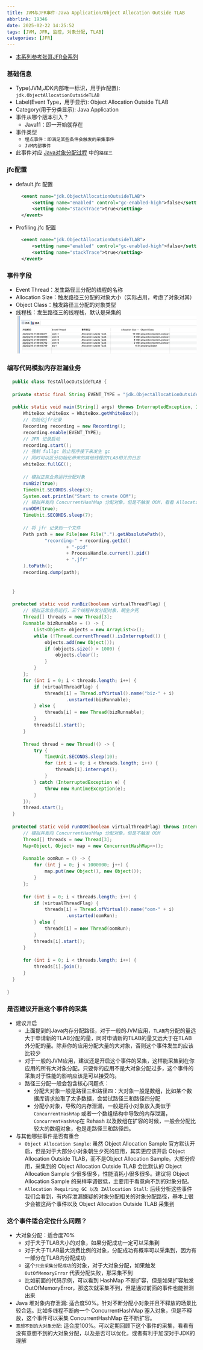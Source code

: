 ```yaml
---
title: JVM与JFR事件-Java Application/Object Allocation Outside TLAB
abbrlink: 19346
date: 2025-02-22 14:25:52
tags: [JVM, JFR, 监控, 对象分配, TLAB]
categories: [JFR]
---
```


- [本系列参考张哥JFR全系列](https://www.bilibili.com/video/BV1CBKLe9ECN?spm_id_from=333.788.videopod.sections&vd_source=3950f615078c921132561647ae6a1ddd)

### 基础信息
- Type(JVM,JDK内部唯一标识，用于jfr配置): `jdk.ObjectAllocationOutsideTLAB`
- Label(Event Type，用于显示): Object Allocation Outside TLAB
- Category(用于分类显示): Java Application
- 事件从哪个版本引入？
  - Java11：即一开始就存在
- 事件类型
  - `埋点事件：即满足某些条件会触发的采集事件`
  - `JVM内部事件`
- 此事件对应 [Java对象分配过程](https://taeyang0126.github.io/2025/02/22/jvm/java-dui-xiang-fen-pei-guo-cheng/posts/undefined/?highlight=%E5%AF%B9%E8%B1%A1%E5%88%86%E9%85%8D) 中的`路径三`

### jfc配置
- default.jfc 配置
  ```xml
    <event name="jdk.ObjectAllocationOutsideTLAB">
        <setting name="enabled" control="gc-enabled-high">false</setting>
        <setting name="stackTrace">true</setting>
    </event>
  ```
- Profiling.jfc 配置
  ```xml
    <event name="jdk.ObjectAllocationOutsideTLAB">
        <setting name="enabled" control="gc-enabled-high">false</setting>
        <setting name="stackTrace">true</setting>
    </event>
  ```

### 事件字段
- Event Thread：发生路径三分配的线程的名称
- Allocation Size：触发路径三分配的对象大小（实际占用，考虑了对象对其）
- Object Class：触发路径三分配的对象类型
- 线程栈：发生路径三的线程栈，默认是采集的
  ![img](/images/jfr/07.png)


### 编写代码模拟内存泄漏业务
  ```java
    public class TestAllocOutsideTLAB {

    private static final String EVENT_TYPE = "jdk.ObjectAllocationOutsideTLAB";

    public static void main(String[] args) throws InterruptedException, IOException {
        WhiteBox whiteBox = WhiteBox.getWhiteBox();
        // 初始化jfr记录
        Recording recording = new Recording();
        recording.enable(EVENT_TYPE);
        // JFR 记录启动
        recording.start();
        // 强制 fullgc 防止程序接下来发生 gc
        // 同时可以区分初始化带来的其他线程的TLAB相关的日志
        whiteBox.fullGC();

        // 模拟正常业务运行分配对象
        runBiz(true);
        TimeUnit.SECONDS.sleep(3);
        System.out.println("Start to create OOM");
        // 模拟并发向 ConcurrentHashMap 分配对象，但是不触发 OOM，看看 Allocation  Outside TLAB 是否可以捕捉到
        runOOM(true);
        TimeUnit.SECONDS.sleep(7);

        // 将 jfr 记录到一个文件
        Path path = new File(new File(".").getAbsolutePath(),
                "recording-" + recording.getId()
                        + "-pid"
                        + ProcessHandle.current().pid()
                        + ".jfr"
        ).toPath();
        recording.dump(path);


    }

    protected static void runBiz(boolean virtualThreadFlag) {
        // 模拟正常业务运行，三个线程并发分配对象，朝生夕死
        Thread[] threads = new Thread[3];
        Runnable bizRunnable = () -> {
            List<Object> objects = new ArrayList<>();
            while (!Thread.currentThread().isInterrupted()) {
                objects.add(new Object());
                if (objects.size() > 1000) {
                    objects.clear();
                }
            }
        };
        for (int i = 0; i < threads.length; i++) {
            if (virtualThreadFlag) {
                threads[i] = Thread.ofVirtual().name("biz-" + i)
                        .unstarted(bizRunnable);
            } else {
                threads[i] = new Thread(bizRunnable);
            }
            threads[i].start();
        }

        Thread thread = new Thread(() -> {
            try {
                TimeUnit.SECONDS.sleep(10);
                for (int i = 0; i < threads.length; i++) {
                    threads[i].interrupt();
                }
            } catch (InterruptedException e) {
                throw new RuntimeException(e);
            }
        });
        thread.start();
    }

    protected static void runOOM(boolean virtualThreadFlag) throws InterruptedException {
        // 模拟并发向 ConcurrentHashMap 分配对象，但是不触发 OOM
        Thread[] threads = new Thread[3];
        Map<Object, Object> map = new ConcurrentHashMap<>();

        Runnable oomRun = () -> {
            for (int j = 0; j < 1000000; j++) {
                map.put(new Object(), new Object());
            }
        };

        for (int i = 0; i < threads.length; i++) {
            if (virtualThreadFlag) {
                threads[i] = Thread.ofVirtual().name("oom-" + i)
                        .unstarted(oomRun);
            } else {
                threads[i] = new Thread(oomRun);
            }
            threads[i].start();
        }

        for (int i = 0; i < threads.length; i++) {
            threads[i].join();
        }
    }

  }
  ```

### 是否建议开启这个事件的采集
- 建议开启
  - 上面提到的Java内存分配路径，对于一般的JVM应用，`TLAB`内分配的量远大于申请新的TLAB分配的量，同时申请新的TLAB的量又远大于在TLAB外分配的量。除非你的应用分配大量的大对象，否则这个事件发生的应该比较少
  - 对于一般的JVM应用，建议还是开启这个事件的采集，这样能采集到在你应用的所有大对象分配。只要你的应用不是大对象分配过多，这个事件的采集对于性能的影响应该是可以接受的。
  - 路径三分配一般会包含核心问题点：
    - 分配大对象一般是路径三和路径四：大对象一般是数组，比如某个数据库请求拉取了太多数据，会尝试路径三和路径四分配
    - 分配小对象，导致的内存泄漏，一般是将小对象放入类似于 `ConcurrentHashMap` 或者一个数组结构中导致的内存泄漏，`ConcurrentHashMap`在 Rehash 以及数组在扩容的时候，一般会分配比较大的数组对象，也是走路径三和路径四。
- 与其他哪些事件是否有重合
  - `Object Allocation Sample`: 虽然 Object Allocation Sample 官方默认开启，但是对于大部分小对象朝生夕死的应用，其实更应该开启 Object Allocation Outside TLAB，而不是Object Allocation Sample。大部分应用，采集到的 Object Allocation Outside TLAB 会比默认的 Object Allocation Sample 少很多很多，性能消耗小很多很多。建议将 Object Allocation Sample 的采样率调很低，主要用于看意向不到的对象分配。
  - `Allocation Requiring GC 以及 ZAllocation Stall`: 后续分析这些事件我们会看到，有内存泄漏嫌疑的对象分配相关的对象分配路径，基本上很少会被这两个事件以及 Object Allocation Outside TLAB 采集到

### 这个事件适合定位什么问题？
- 大对象分配：适合度70%
  - 对于大于TLAB大小的对象，如果分配成功一定可以采集到
  - 对于大于TLAB最大浪费比例的对象，分配成功有概率可以采集到，因为有一部分在TLAB内分配成功
  - 这个`只会采集分配成功`的对象，对于大对象分配，如果触发 `OutOfMemoryError` 代表分配失败，那采集不到
  - 比如前面的代码示例，可以看到 HashMap 不断扩容，但是如果扩容触发 OutOfMemoryError，那这次就采集不到，但是通过前面的事件也能推测出来
- Java 堆对象内存泄漏: 适合度50%。针对不断分配小对象并且不释放的场景比较合适。比如多线程不断向一个 ConcurrentHashMap 塞入对象，但是不释放，这个事件可以采集 ConcurrentHashMap 在不断扩容。
- `意想不到的大对象分配`: 适合度100%。可以定期回顾下这个事件的采集，看看有没有意想不到的大对象分配，以及是否可以优化，或者有利于加深对于JDK的理解
